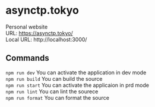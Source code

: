 # asynctp.tokyo

Personal website  
URL: https://asynctp.tokyo/  
Local URL: http://localhost:3000/

## Commands

`npm run dev` You can activate the application in dev mode  
`npm run build` You can build the source  
`npm run start` You can activate the applicaion in prd mode  
`npm run lint` You can lint the sourece  
`npm run format` You can format the source
